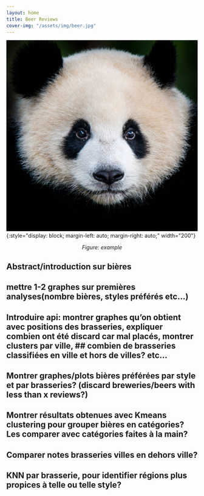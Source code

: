 ```yaml
---
layout: home
title: Beer Reviews
cover-img: "/assets/img/beer.jpg"
---
```


![ Image description ](./images/image.jpg){:style="display: block; margin-left: auto; margin-right: auto;" width="200"}
<p style="text-align: center;"><i>Figure: example</i></p>

## Abstract/introduction sur bières
## mettre 1-2 graphes sur premières analyses(nombre bières, styles préférés etc…)
## Introduire api: montrer graphes qu’on obtient avec positions des brasseries, expliquer combien ont été discard car mal placés, montrer clusters par ville, ## combien de brasseries classifiées en ville et hors de villes? etc…
## Montrer graphes/plots bières préférées par style et par brasseries? (discard breweries/beers with less than x reviews?)
## Montrer résultats obtenues avec Kmeans clustering pour grouper bières en catégories? Les comparer avec catégories faites à la main?
## Comparer notes brasseries villes en dehors ville?
## KNN par brasserie, pour identifier régions plus propices à telle ou telle style?



